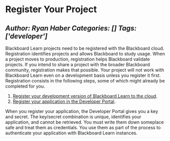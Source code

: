 # Register Your Project
*Author: Ryan Haber*
*Categories: []*
*Tags: ['developer']*
---
Blackboard Learn projects need to be registered with the Blackboard cloud.
Registration identifies projects and allows Blackboard to study usage. When a
project moves to production, registration helps Blackboard validate projects.
If you intend to share a project with the broader Blackboard community,
registration makes that possible. Your project will not work with Blackboard
Learn even on a development basis unless you register it first. Registration
consists in the following steps, some of which might already be completed for
you.

  1. [Register your development version of Blackboard Learn to the cloud](https://community.blackboard.com/docs/DOC-1664-register-dvm-to-the-cloud).
  2. [Register your application in the Developer Portal](https://community.blackboard.com/docs/DOC-4566-register-your-application).

When you register your application, the Developer Portal gives you a key and
secret. The key/secret combination is unique, identifies your application, and
cannot be retrieved. You must write them down someplace safe and treat them as
credentials. You use them as part of the process to authenticate your
application with Blackboard Learn instances.

